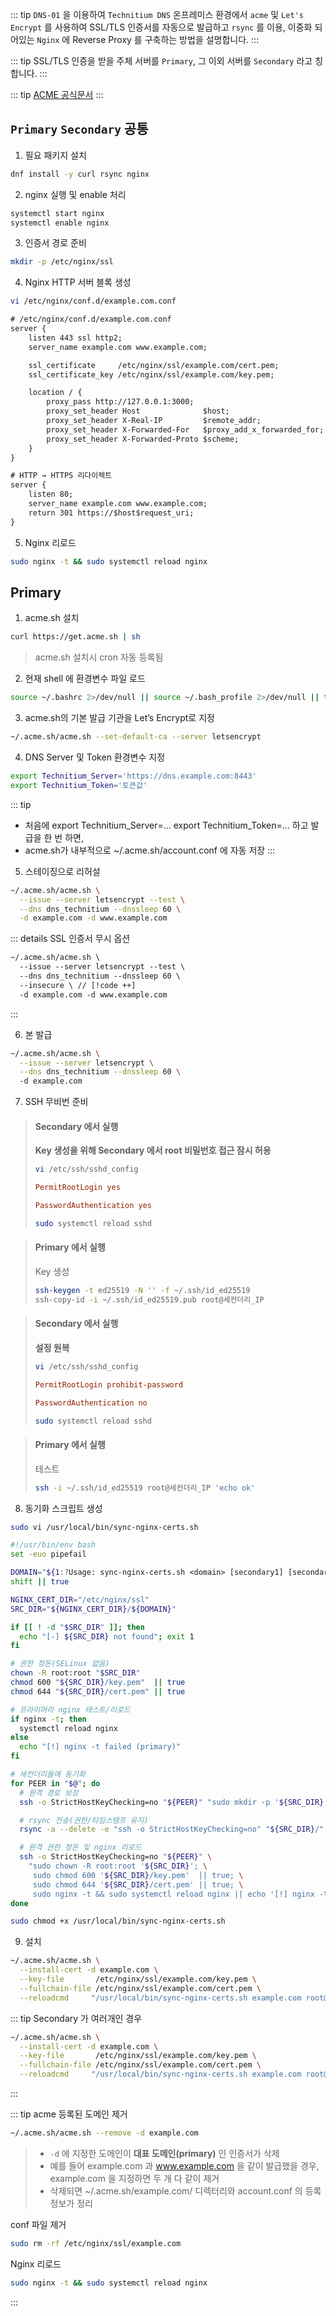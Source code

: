 ::: tip
`DNS-01` 을 이용하여 `Technitium DNS` 온프레미스 환경에서 `acme` 및 `Let's Encrypt` 를 사용하여 SSL/TLS 인증서를 자동으로 발급하고 `rsync` 를 이용, 이중화 되어있는 `Nginx` 에 Reverse Proxy 를 구축하는 방법을 설명합니다.
:::

::: tip
SSL/TLS 인증을 받을 주체 서버를 `Primary`, 그 이외 서버를 `Secondary` 라고 칭합니다.
:::

::: tip
[ACME 공식문서](https://github.com/acmesh-official/acme.sh)
:::

## `Primary` `Secondary` 공통
1. 필요 패키지 설치 
``` bash
dnf install -y curl rsync nginx
```

2. nginx 실행 및 enable 처리
``` bash
systemctl start nginx
systemctl enable nginx
```

3. 인증서 경로 준비
``` bash
mkdir -p /etc/nginx/ssl
```

4. Nginx HTTP 서버 블록 생성
``` bash
vi /etc/nginx/conf.d/example.com.conf
```
``` txt
# /etc/nginx/conf.d/example.com.conf
server {
    listen 443 ssl http2;
    server_name example.com www.example.com;

    ssl_certificate     /etc/nginx/ssl/example.com/cert.pem;
    ssl_certificate_key /etc/nginx/ssl/example.com/key.pem;

    location / {
        proxy_pass http://127.0.0.1:3000;
        proxy_set_header Host              $host;
        proxy_set_header X-Real-IP         $remote_addr;
        proxy_set_header X-Forwarded-For   $proxy_add_x_forwarded_for;
        proxy_set_header X-Forwarded-Proto $scheme;
    }
}

# HTTP → HTTPS 리다이렉트
server {
    listen 80;
    server_name example.com www.example.com;
    return 301 https://$host$request_uri;
}
```

5. Nginx 리로드
``` bash
sudo nginx -t && sudo systemctl reload nginx
```

## Primary
1. acme.sh 설치
``` bash
curl https://get.acme.sh | sh
```
> acme.sh 설치시 cron 자동 등록됨

2. 현재 shell 에 환경변수 파일 로드
``` bash
source ~/.bashrc 2>/dev/null || source ~/.bash_profile 2>/dev/null || true
```

3. acme.sh의 기본 발급 기관을 Let’s Encrypt로 지정
``` bash
~/.acme.sh/acme.sh --set-default-ca --server letsencrypt
```

4. DNS Server 및 Token 환경변수 지정
``` bash
export Technitium_Server='https://dns.example.com:8443'
export Technitium_Token='토큰값'
```

::: tip
- 처음에 export Technitium_Server=... export Technitium_Token=... 하고 발급을 한 번 하면,
- acme.sh가 내부적으로 ~/.acme.sh/account.conf 에 자동 저장
:::

5. 스테이징으로 리허설
``` bash
~/.acme.sh/acme.sh \
  --issue --server letsencrypt --test \
  --dns dns_technitium --dnssleep 60 \
  -d example.com -d www.example.com
```

::: details SSL 인증서 무시 옵션
``` txt
~/.acme.sh/acme.sh \
  --issue --server letsencrypt --test \
  --dns dns_technitium --dnssleep 60 \
  --insecure \ // [!code ++]
  -d example.com -d www.example.com
```
:::

6. 본 발급
``` bash
~/.acme.sh/acme.sh \
  --issue --server letsencrypt \
  --dns dns_technitium --dnssleep 60 \ 
  -d example.com
```

7. SSH 무비번 준비
> #### Secondary 에서 실행
> **Key 생성을 위해 Secondary 에서 root 비밀번호 접근 잠시 허용**
> ``` bash
> vi /etc/ssh/sshd_config
> ```
>
> ``` ini
> PermitRootLogin yes
> 
> PasswordAuthentication yes
> ```
>
> ``` bash
> sudo systemctl reload sshd
> ```

> #### Primary 에서 실행 
> Key 생성
> ``` bash
> ssh-keygen -t ed25519 -N '' -f ~/.ssh/id_ed25519
> ssh-copy-id -i ~/.ssh/id_ed25519.pub root@세컨더리_IP
> ```

> #### Secondary 에서 실행
> **설정 원복**
> ``` bash
> vi /etc/ssh/sshd_config
> ```
> 
> ``` ini
> PermitRootLogin prohibit-password
> 
> PasswordAuthentication no
> ```
>
> ``` bash
> sudo systemctl reload sshd
> ```

> #### Primary 에서 실행 
> 테스트
> ``` bash
> ssh -i ~/.ssh/id_ed25519 root@세컨더리_IP 'echo ok'
> ```

8. 동기화 스크립트 생성
``` bash
sudo vi /usr/local/bin/sync-nginx-certs.sh
```
``` sh
#!/usr/bin/env bash
set -euo pipefail

DOMAIN="${1:?Usage: sync-nginx-certs.sh <domain> [secondary1] [secondary2...]}"
shift || true

NGINX_CERT_DIR="/etc/nginx/ssl"
SRC_DIR="${NGINX_CERT_DIR}/${DOMAIN}"

if [[ ! -d "$SRC_DIR" ]]; then
  echo "[-] ${SRC_DIR} not found"; exit 1
fi

# 권한 정돈(SELinux 없음)
chown -R root:root "$SRC_DIR"
chmod 600 "${SRC_DIR}/key.pem"  || true
chmod 644 "${SRC_DIR}/cert.pem" || true

# 프라이머리 nginx 테스트/리로드
if nginx -t; then
  systemctl reload nginx
else
  echo "[!] nginx -t failed (primary)"
fi

# 세컨더리들에 동기화
for PEER in "$@"; do
  # 원격 경로 보장
  ssh -o StrictHostKeyChecking=no "${PEER}" "sudo mkdir -p '${SRC_DIR}'"

  # rsync 전송(권한/타임스탬프 유지)
  rsync -a --delete -e "ssh -o StrictHostKeyChecking=no" "${SRC_DIR}/" "${PEER}:${SRC_DIR}/"

  # 원격 권한 정돈 및 nginx 리로드
  ssh -o StrictHostKeyChecking=no "${PEER}" \
    "sudo chown -R root:root '${SRC_DIR}'; \
     sudo chmod 600 '${SRC_DIR}/key.pem'  || true; \
     sudo chmod 644 '${SRC_DIR}/cert.pem' || true; \
     sudo nginx -t && sudo systemctl reload nginx || echo '[!] nginx -t failed (secondary: ${PEER})'"
done
```
``` bash
sudo chmod +x /usr/local/bin/sync-nginx-certs.sh
```

9. 설치
``` bash
~/.acme.sh/acme.sh \
  --install-cert -d example.com \
  --key-file       /etc/nginx/ssl/example.com/key.pem \
  --fullchain-file /etc/nginx/ssl/example.com/cert.pem \
  --reloadcmd     "/usr/local/bin/sync-nginx-certs.sh example.com root@세컨더리_IP"
```

::: tip
Secondary 가 여러개인 경우
``` bash
~/.acme.sh/acme.sh \
  --install-cert -d example.com \
  --key-file       /etc/nginx/ssl/example.com/key.pem \
  --fullchain-file /etc/nginx/ssl/example.com/cert.pem \
  --reloadcmd     "/usr/local/bin/sync-nginx-certs.sh example.com root@세컨더리_IP1 root@세컨더리_IP2 root@세컨더리_IP3"
```
:::

::: tip
acme 등록된 도메인 제거
``` bash
~/.acme.sh/acme.sh --remove -d example.com
```
> - `-d` 에 지정한 도메인이 **대표 도메인(primary)** 인 인증서가 삭제
> - 예를 들어 example.com 과 www.example.com 을 같이 발급했을 경우, example.com 을 지정하면 두 개 다 같이 제거
> - 삭제되면 ~/.acme.sh/example.com/ 디렉터리와 account.conf 의 등록 정보가 정리

conf 파일 제거
``` bash
sudo rm -rf /etc/nginx/ssl/example.com
```

Nginx 리로드
``` bash
sudo nginx -t && sudo systemctl reload nginx
```
:::
